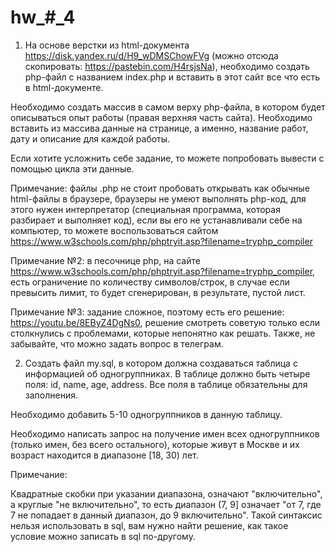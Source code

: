 # hw_#_4
1. На основе верстки из html-документа https://disk.yandex.ru/d/H9_wDMSChowFVg (можно отсюда скопировать: https://pastebin.com/H4rsjsNa), необходимо создать php-файл с названием index.php и вставить в этот сайт все что есть в html-документе.

Необходимо создать массив в самом верху php-файла, в котором будет описываться опыт работы (правая верхняя часть сайта). Необходимо вставить из массива данные на странице, а именно, название работ, дату и описание для каждой работы.

Если хотите усложнить себе задание, то можете попробовать вывести с помощью цикла эти данные.

Примечание: файлы .php не стоит пробовать открывать как обычные html-файлы в браузере, браузеры не умеют выполнять php-код, для этого нужен интерпретатор (специальная программа, которая разбирает и выполняет код), если вы его не устанавливали себе на компьютер, то можете воспользоваться сайтом https://www.w3schools.com/php/phptryit.asp?filename=tryphp_compiler

Примечание №2: в песочнице php, на сайте https://www.w3schools.com/php/phptryit.asp?filename=tryphp_compiler, есть ограничение по количеству символов/строк, в случае если превысить лимит, то будет сгенерирован, в результате, пустой лист.

Примечание №3: задание сложное, поэтому есть его решение: https://youtu.be/8EByZ4DgNs0, решение смотреть советую только если столкнулись с проблемами, которые непонятно как решать. Также, не забывайте, что можно задать вопрос в телеграм.

2. Создать файл my.sql, в котором должна создаваться таблица с информацией об одногруппниках. В таблице должно быть четыре поля: id, name, age, address. Все поля в таблице обязательны для заполнения.

Необходимо добавить 5-10 одногруппников в данную таблицу.

Необходимо написать запрос на получение имен всех одногруппников (только имен, без всего остального), которые живут в Москве и их возраст находится в диапазоне [18, 30) лет.

Примечание:

Квадратные скобки при указании диапазона, означают "включительно", а круглые "не включительно", то есть диапазон (7, 9] означает "от 7, где 7 не попадает в данный диапазон, до 9 включительно". Такой синтаксис нельзя использовать в sql, вам нужно найти решение, как такое условие можно записать в sql по-другому.
